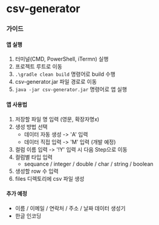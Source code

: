 ﻿# csv-generator
### 가이드
#### 앱 실행
1. 터미널(CMD, PowerShell, iTermn) 실행
2. 프로젝트 루트로 이동
3. `.\gradle clean build` 명령어로 build 수행
4. csv-generator.jar 파일 경로로 이동
5. `java -jar csv-generator.jar` 명령어로 앱 실행
#### 앱 사용법
1. 저장할 파일 명 입력 (영문, 확장자명x)
2. 생성 방법 선택
    - 데이터 자동 생성 -> 'A' 입력
    - 데이터 직접 입력 -> 'M' 입력 (개발 예정)
3. 컬럼 이름 입력 -> '!Y' 입력 시 다음 Step으로 이동
4. 컬럼별 타입 입력
    - sequance / integer / double / char / string / boolean
5. 생성할 row 수 입력
6. files 디렉토리에 csv 파일 생성
#### 추가 예정
- 이름 / 이메일 / 연락처 / 주소 / 날짜 데이터 생성기
- 한글 인코딩
